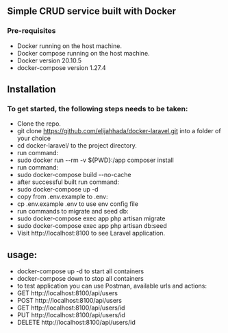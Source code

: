 ## Simple CRUD service built with Docker
### Pre-requisites
* Docker running on the host machine.
* Docker compose running on the host machine.
* Docker version 20.10.5
* docker-compose version 1.27.4
## Installation
### To get started, the following steps needs to be taken:
* Clone the repo.
* git clone https://github.com/elijahhada/docker-laravel.git into a folder of your choice
* cd docker-laravel/ to the project directory.
* run command:
* sudo docker run --rm -v ${PWD}:/app composer install
* run command:
* sudo docker-compose build --no-cache
* after successful built run command:
* sudo docker-compose up -d
* copy from .env.example to .env:
* cp .env.example .env to use env config file
* run commands to migrate and seed db:
* sudo docker-compose exec app php artisan migrate
* sudo docker-compose exec app php artisan db:seed
* Visit http://localhost:8100 to see Laravel application.
## usage:
* docker-compose up -d to start all containers
* docker-compose down to stop all containers
* to test application you can use Postman, available urls and actions:
* GET http://localhost:8100/api/users
* POST http://localhost:8100/api/users
* GET http://localhost:8100/api/users/id
* PUT http://localhost:8100/api/users/id
* DELETE http://localhost:8100/api/users/id
